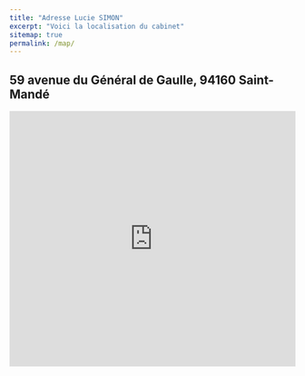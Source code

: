 ```yaml
---
title: "Adresse Lucie SIMON"
excerpt: "Voici la localisation du cabinet"
sitemap: true
permalink: /map/
---
```



## 59 avenue du Général de Gaulle, 94160 Saint-Mandé

<iframe width="100%" height="450" frameborder="0" style="border:0" src="https://www.google.com/maps/embed/v1/place?q=place_id:ChIJASWNpHBy5kcRvMQxvDvvKIQ&key=AIzaSyBZ9dNzi_DfYO9GIYRa_jTDkW7y1-z37rg" allowfullscreen></iframe>
